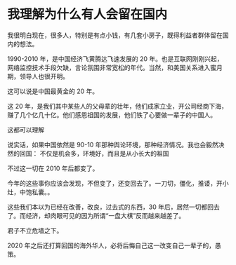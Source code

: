# 我理解为什么有人会留在国内

我很明白现在，很多人，特别是有点小钱，有几套小房子，既得利益者群体留在国内的想法。

1990-2010 年，是中国经济飞黄腾达飞速发展的 20 年。也是互联网刚刚兴起，网络监控技术手段欠缺，言论氛围非常宽松的年代。当然，和美国关系进入蜜月期，领导人也很开明。

这可以说是中国最黄金的 20 年。

这 20 年，是我们其中某些人的父母辈的壮年，他们成家立业，开公司经商下海，赚了几个亿几十亿。他们感恩祖国的发展，他们铁了心要做一辈子的中国人。

这都可以理解

说实话，如果中国依然是 90-10 年那种舆论环境，那种经济情况。我也会毅然决然的回国： 不仅是机会多，环境好，而且是从小长大的祖国

不过这一切在 2010 年后都变了。

今年的这些事你应该会发现，不但变了，还变回去了。一刀切，僵化，推诿，开小灶，中饱私囊。。

这些我们本以为已经在改善，改良，过去式的东西，30 年后，居然一切都回去了。而经济，却肉眼可见的因为所谓“一盘大棋”反而越来越差了。

君子不立危墙之下。

2020 年之后还打算回国的海外华人，必将后悔自己这一改变自己一辈子的，愚策。

